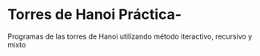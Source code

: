 # Torres de Hanoi Práctica-
Programas de las torres de Hanoi utilizando método iteractivo, recursivo y mixto
